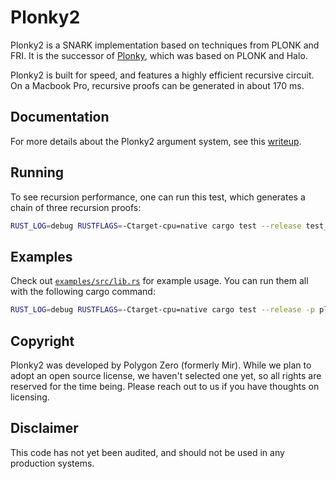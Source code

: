 # Plonky2

Plonky2 is a SNARK implementation based on techniques from PLONK and FRI. It is the successor of [Plonky](https://github.com/mir-protocol/plonky), which was based on PLONK and Halo.

Plonky2 is built for speed, and features a highly efficient recursive circuit. On a Macbook Pro, recursive proofs can be generated in about 170 ms.


## Documentation

For more details about the Plonky2 argument system, see this [writeup](plonky2.pdf).


## Running

To see recursion performance, one can run this test, which generates a chain of three recursion proofs:

```sh
RUST_LOG=debug RUSTFLAGS=-Ctarget-cpu=native cargo test --release test_recursive_recursive_verifier -- --ignored
```

## Examples

Check out [`examples/src/lib.rs`](./examples/src/lib.rs) for example usage. You can run them all with the following cargo command:

```sh
RUST_LOG=debug RUSTFLAGS=-Ctarget-cpu=native cargo test --release -p plonky2_examples -- --ignored
```


## Copyright

Plonky2 was developed by Polygon Zero (formerly Mir). While we plan to adopt an open source license, we haven't selected one yet, so all rights are reserved for the time being. Please reach out to us if you have thoughts on licensing.


## Disclaimer

This code has not yet been audited, and should not be used in any production systems.

